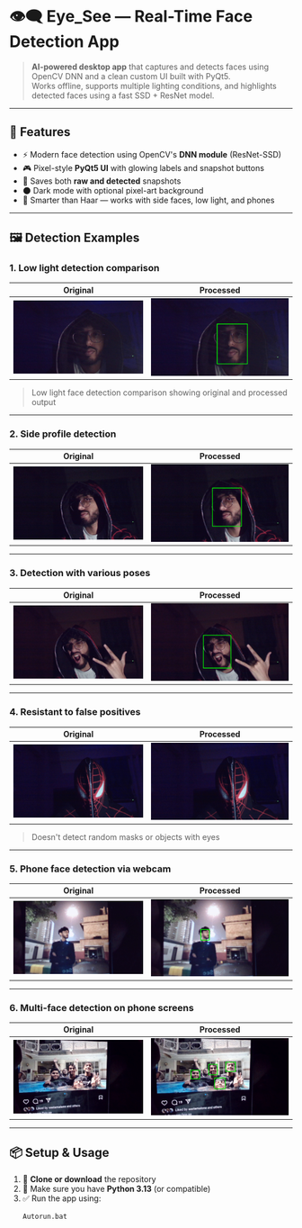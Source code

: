 # 👁️‍🗨️ Eye_See — Real-Time Face Detection App

> **AI-powered desktop app** that captures and detects faces using OpenCV DNN and a clean custom UI built with PyQt5.  
> Works offline, supports multiple lighting conditions, and highlights detected faces using a fast SSD + ResNet model.

---

## 🚀 Features

- ⚡ Modern face detection using OpenCV's **DNN module** (ResNet-SSD)
- 🎮 Pixel-style **PyQt5 UI** with glowing labels and snapshot buttons
- 📸 Saves both **raw and detected** snapshots
- 🌑 Dark mode with optional pixel-art background
- 🧠 Smarter than Haar — works with side faces, low light, and phones

---

## 🖼️ Detection Examples

### 1. Low light detection comparison
| Original | Processed |
|----------|-----------|
| ![](images/snap1.png) | ![](images/snap1_imagedetect.png) |
> Low light face detection comparison showing original and processed output

---

### 2. Side profile detection
| Original | Processed |
|----------|-----------|
| ![](images/snap3.png) | ![](images/snap3_imagedetect.png) |

---

### 3. Detection with various poses
| Original | Processed |
|----------|-----------|
| ![](images/snap6.png) | ![](images/snap6_imagedetect.png) |

---

### 4. Resistant to false positives
| Original | Processed |
|----------|-----------|
| ![](images/snap7.png) | ![](images/snap7_imagedetect.png) |
> Doesn't detect random masks or objects with eyes

---

### 5. Phone face detection via webcam
| Original | Processed |
|----------|-----------|
| ![](images/snap12.png) | ![](images/snap12_imagedetect.png) |

---

### 6. Multi-face detection on phone screens
| Original | Processed |
|----------|-----------|
| ![](images/snap16.png) | ![](images/snap16_imagedetect.png) |

---

## 📦 Setup & Usage

1. 📁 **Clone or download** the repository
2. 🧠 Make sure you have **Python 3.13** (or compatible)
3. ✅ Run the app using:
   ```bash
   Autorun.bat
